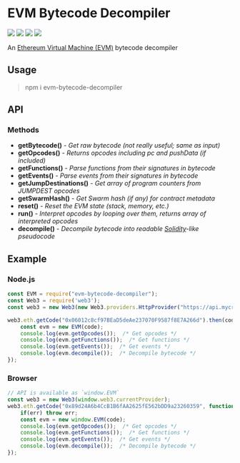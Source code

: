 # EVM Bytecode Decompiler
[![](https://img.shields.io/travis/com/MrLuit/evm-bytecode-decompiler.svg?style=flat-square)](https://travis-ci.com/MrLuit/evm-bytecode-decompiler)
[![](https://img.shields.io/github/package-json/v/MrLuit/evm-bytecode-decompiler.svg?style=flat-square)](https://github.com/MrLuit/evm-bytecode-decompiler/blob/master/package.json#L3)
<a href="https://david-dm.org/MrLuit/evm-bytecode-decompiler">
[![](https://img.shields.io/david/MrLuit/evm-bytecode-decompiler.svg?style=flat-square)](https://david-dm.org/MrLuit/evm-bytecode-decompiler)
[![](https://img.shields.io/github/license/MrLuit/evm-bytecode-decompiler.svg?style=flat-square)](https://github.com/MrLuit/evm-bytecode-decompiler/blob/master/LICENSE)
    
An [Ethereum Virtual Machine (EVM)](https://medium.com/@jeff.ethereum/optimising-the-ethereum-virtual-machine-58457e61ca15) bytecode decompiler

## Usage

> npm i evm-bytecode-decompiler

## API

### Methods

* **getBytecode()** - _Get raw bytecode (not really useful; same as input)_
* **getOpcodes()** - _Returns opcodes including pc and pushData (if included)_
* **getFunctions()** - _Parse functions from their signatures in bytecode_
* **getEvents()** - _Parse events from their signatures in bytecode_
* **getJumpDestinations()** - _Get array of program counters from JUMPDEST opcodes_
* **getSwarmHash()** - _Get Swarm hash (if any) for contract metadata_
* **reset()** - _Reset the EVM state (stack, memory, etc.)_
* **run()** - _Interpret opcodes by looping over them, returns array of interpreted opcodes_
* **decompile()** - _Decompile bytecode into readable [Solidity](https://en.wikipedia.org/wiki/Solidity)-like pseudocode_

## Example

### Node.js

```javascript
const EVM = require("evm-bytecode-decompiler");
const Web3 = require('web3');
const web3 = new Web3(new Web3.providers.HttpProvider("https://api.mycryptoapi.com/eth"));

web3.eth.getCode("0x06012c8cf97BEaD5deAe237070F9587f8E7A266d").then(code => {  /* CryptoKitties contract */
    const evm = new EVM(code);
    console.log(evm.getOpcodes());  /* Get opcodes */
    console.log(evm.getFunctions());  /* Get functions */
    console.log(evm.getEvents());  /* Get events */
    console.log(evm.decompile());  /* Decompile bytecode */
});
```

### Browser
```javascript
// API is available as `window.EVM`
const web3 = new Web3(window.web3.currentProvider);
web3.eth.getCode("0x89d24A6b4CcB1B6fAA2625fE562bDD9a23260359", function(err,code) {  /* DAI contract */
    if(err) throw err;
    const evm = new window.EVM(code);
    console.log(evm.getOpcodes());  /* Get opcodes */
    console.log(evm.getFunctions());  /* Get functions */
    console.log(evm.getEvents());  /* Get events */
    console.log(evm.decompile());  /* Decompile bytecode */
});
```
